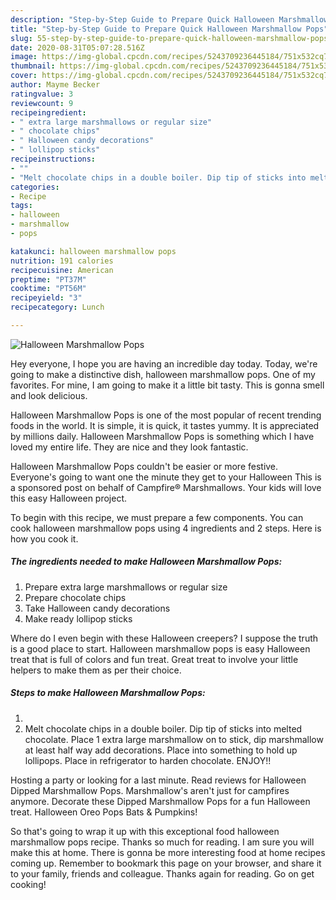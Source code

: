 ```yaml
---
description: "Step-by-Step Guide to Prepare Quick Halloween Marshmallow Pops"
title: "Step-by-Step Guide to Prepare Quick Halloween Marshmallow Pops"
slug: 55-step-by-step-guide-to-prepare-quick-halloween-marshmallow-pops
date: 2020-08-31T05:07:28.516Z
image: https://img-global.cpcdn.com/recipes/5243709236445184/751x532cq70/halloween-marshmallow-pops-recipe-main-photo.jpg
thumbnail: https://img-global.cpcdn.com/recipes/5243709236445184/751x532cq70/halloween-marshmallow-pops-recipe-main-photo.jpg
cover: https://img-global.cpcdn.com/recipes/5243709236445184/751x532cq70/halloween-marshmallow-pops-recipe-main-photo.jpg
author: Mayme Becker
ratingvalue: 3
reviewcount: 9
recipeingredient:
- " extra large marshmallows or regular size"
- " chocolate chips"
- " Halloween candy decorations"
- " lollipop sticks"
recipeinstructions:
- ""
- "Melt chocolate chips in a double boiler. Dip tip of sticks into melted chocolate. Place 1 extra large marshmallow on to stick, dip marshmallow at least half way add decorations. Place into something to hold up lollipops. Place in refrigerator to harden chocolate. ENJOY!!"
categories:
- Recipe
tags:
- halloween
- marshmallow
- pops

katakunci: halloween marshmallow pops 
nutrition: 191 calories
recipecuisine: American
preptime: "PT37M"
cooktime: "PT56M"
recipeyield: "3"
recipecategory: Lunch

---
```



![Halloween Marshmallow Pops](https://img-global.cpcdn.com/recipes/5243709236445184/751x532cq70/halloween-marshmallow-pops-recipe-main-photo.jpg)

Hey everyone, I hope you are having an incredible day today. Today, we're going to make a distinctive dish, halloween marshmallow pops. One of my favorites. For mine, I am going to make it a little bit tasty. This is gonna smell and look delicious.

Halloween Marshmallow Pops is one of the most popular of recent trending foods in the world. It is simple, it is quick, it tastes yummy. It is appreciated by millions daily. Halloween Marshmallow Pops is something which I have loved my entire life. They are nice and they look fantastic.

Halloween Marshmallow Pops couldn&#39;t be easier or more festive. Everyone&#39;s going to want one the minute they get to your Halloween This is a sponsored post on behalf of Campfire® Marshmallows. Your kids will love this easy Halloween project.


To begin with this recipe, we must prepare a few components. You can cook halloween marshmallow pops using 4 ingredients and 2 steps. Here is how you cook it.

<!--inarticleads1-->

##### The ingredients needed to make Halloween Marshmallow Pops:

1. Prepare  extra large marshmallows or regular size
1. Prepare  chocolate chips
1. Take  Halloween candy decorations
1. Make ready  lollipop sticks


Where do I even begin with these Halloween creepers? I suppose the truth is a good place to start. Halloween marshmallow pops is easy Halloween treat that is full of colors and fun treat. Great treat to involve your little helpers to make them as per their choice. 

<!--inarticleads2-->

##### Steps to make Halloween Marshmallow Pops:

1. 
1. Melt chocolate chips in a double boiler. Dip tip of sticks into melted chocolate. Place 1 extra large marshmallow on to stick, dip marshmallow at least half way add decorations. Place into something to hold up lollipops. Place in refrigerator to harden chocolate. ENJOY!!


Hosting a party or looking for a last minute. Read reviews for Halloween Dipped Marshmallow Pops. Marshmallow&#39;s aren&#39;t just for campfires anymore. Decorate these Dipped Marshmallow Pops for a fun Halloween treat. Halloween Oreo Pops Bats &amp; Pumpkins! 

So that's going to wrap it up with this exceptional food halloween marshmallow pops recipe. Thanks so much for reading. I am sure you will make this at home. There is gonna be more interesting food at home recipes coming up. Remember to bookmark this page on your browser, and share it to your family, friends and colleague. Thanks again for reading. Go on get cooking!
